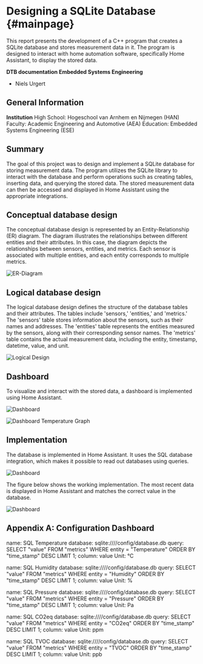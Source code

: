 Designing a SQLite Database {#mainpage}
=========

This report presents the development of a C++ program that creates a SQLite database and stores measurement data in it. The program is designed to interact with home automation software, specifically Home Assistant, to display the stored data.

**DTB documentation
Embedded Systems Engineering**
- Niels Urgert

## General Information

**Institution**
High School: Hogeschool van Arnhem en Nijmegen (HAN)
Faculty: Academic Engineering and Automotive (AEA)
Education: Embedded Systems Engineering (ESE)

## Summary

The goal of this project was to design and implement a SQLite database for storing measurement data. The program utilizes the SQLite library to interact with the database and perform operations such as creating tables, inserting data, and querying the stored data. The stored measurement data can then be accessed and displayed in Home Assistant using the appropriate integrations.

## Conceptual database design 
The conceptual database design is represented by an Entity-Relationship (ER) diagram. The diagram illustrates the relationships between different entities and their attributes. In this case, the diagram depicts the relationships between sensors, entities, and metrics. Each sensor is associated with multiple entities, and each entity corresponds to multiple metrics.

![ER-Diagram](images/ERdiagram.png)

## Logical database design 
The logical database design defines the structure of the database tables and their attributes. The tables include 'sensors,' 'entities,' and 'metrics.' The 'sensors' table stores information about the sensors, such as their names and addresses. The 'entities' table represents the entities measured by the sensors, along with their corresponding sensor names. The 'metrics' table contains the actual measurement data, including the entity, timestamp, datetime, value, and unit.

![Logical Design](images/LogicalDesign.png)

## Dashboard
To visualize and interact with the stored data, a dashboard is implemented using Home Assistant. 

![Dashboard](images/GUI.png)

![Dashboard Temperature Graph](images/GUI_2.png)

## Implementation
The database is implemented in Home Assistant. It uses the SQL database integration, which makes it possible to read out databases using queries. 

![Dashboard](images/Integration.png)

The figure below shows the working implementation. The most recent data is displayed in Home Assistant and matches the correct value in the database.

![Dashboard](images/DatabaseGUI.png)

## Appendix A: Configuration Dashboard

name:	SQL Temperature
database: sqlite:////config/database.db
query: SELECT "value" FROM "metrics" WHERE entity = "Temperature" ORDER BY "time_stamp" DESC LIMIT 1;
column: 	value
Unit: °C

name: SQL Humidity
database: sqlite:////config/database.db
query: SELECT "value" FROM "metrics" WHERE entity = "Humidity" ORDER BY "time_stamp" DESC LIMIT 1;
column: 	value
Unit: %

name: SQL Pressure
database: sqlite:////config/database.db
query: SELECT "value" FROM "metrics" WHERE entity = "Pressure" ORDER BY "time_stamp" DESC LIMIT 1;
column: 	value
Unit: Pa

name: SQL CO2eq
database: sqlite:////config/database.db
query: SELECT "value" FROM "metrics" WHERE entity = "CO2eq" ORDER BY "time_stamp" DESC LIMIT 1;
column: 	value
Unit: ppm

name: SQL TVOC
database: sqlite:////config/database.db
query: SELECT "value" FROM "metrics" WHERE entity = "TVOC" ORDER BY "time_stamp" DESC LIMIT 1;
column: 	value
Unit: ppb

